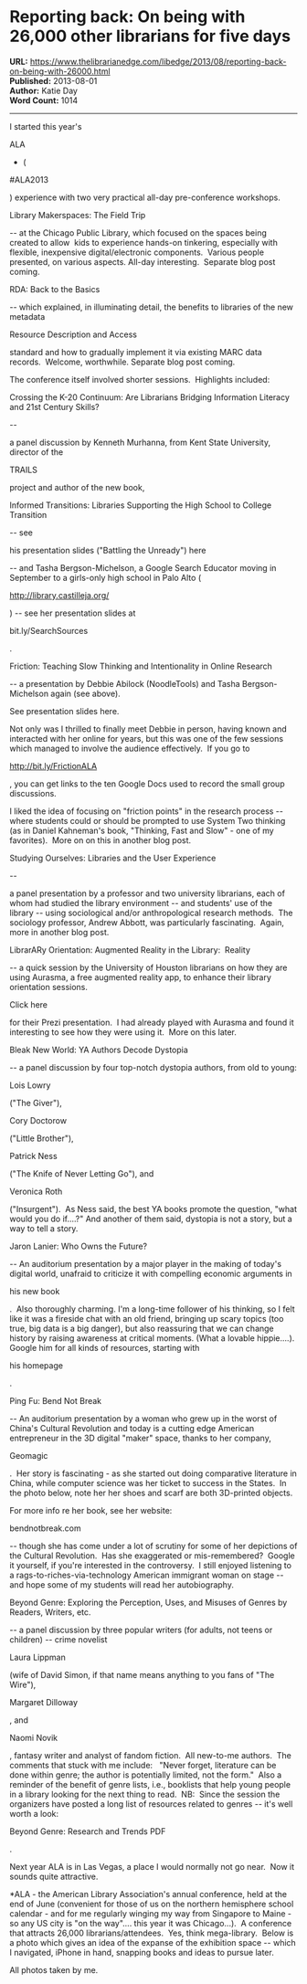 # Reporting back: On being with 26,000 other librarians for five days

**URL:** https://www.thelibrarianedge.com/libedge/2013/08/reporting-back-on-being-with-26000.html  
**Published:** 2013-08-01  
**Author:** Katie Day  
**Word Count:** 1014

---

I started this year's

ALA

* (

#ALA2013

) experience with two very practical all-day pre-conference workshops.

Library Makerspaces: The Field Trip

-- at the Chicago Public Library, which focused on 
the spaces being created to allow  kids to experience hands-on tinkering, especially with flexible, 
inexpensive digital/electronic components.  Various people presented, on various aspects. All-day interesting.  Separate blog post coming.

RDA: Back to the Basics

-- which explained, in illuminating detail, the benefits to libraries of the new metadata

Resource Description and Access

standard and how to gradually implement it via existing MARC data records.  Welcome, worthwhile. Separate blog post coming.

The conference itself involved shorter sessions.  Highlights included:

Crossing the K-20 Continuum: Are Librarians Bridging Information Literacy and 21st Century Skills?

--

a panel discussion by Kenneth Murhanna, from Kent State University, director of the

TRAILS

project and author of the new book,

Informed Transitions: Libraries Supporting the High School to College Transition

-- see

his presentation slides ("Battling the Unready") here

-- and Tasha Bergson-Michelson, a Google Search Educator moving in September to a girls-only high school in Palo Alto (

http://library.castilleja.org/

) -- see her presentation slides at

bit.ly/SearchSources

.

Friction: Teaching Slow Thinking and Intentionality in Online Research

-- a presentation by Debbie Abilock (NoodleTools) and Tasha Bergson-Michelson again (see above).

See presentation slides here.

Not only was I thrilled to finally meet Debbie in person, having known and interacted with her online for years, but this was one of the few sessions which managed to involve the audience effectively.  If you go to

http://bit.ly/FrictionALA

, you can get links to the ten Google Docs used to record the small group discussions.

I liked the idea of focusing on "friction points" in the research process -- where students could or should be prompted to use System Two thinking (as in Daniel Kahneman's book, "Thinking, Fast and Slow" - one of my favorites).  More on on this in another blog post.

Studying Ourselves: Libraries and the User Experience

--

a panel presentation by a professor and two university librarians, each of whom had studied the library environment -- and students' use of the library -- using sociological and/or anthropological research methods.  The sociology professor, Andrew Abbott, was particularly fascinating.  Again, more in another blog post.

LibrarARy Orientation: Augmented Reality in the Library:  Reality

-- a quick session by the University of Houston librarians on how they are using Aurasma, a free augmented reality app, to enhance their library orientation sessions.

Click here

for their Prezi presentation.  I had already played with Aurasma and found it interesting to see how they were using it.  More on this later.

Bleak New World: YA Authors Decode Dystopia

-- a panel discussion by four top-notch dystopia authors, from old to young:

Lois Lowry

("The Giver"),

Cory Doctorow

("Little Brother"),

Patrick Ness

("The Knife of Never Letting Go"), and

Veronica Roth

("Insurgent").  As Ness said, the best YA books promote the question, "what would you do if....?" And another of them said, dystopia is not a story, but a way to tell a story.

Jaron Lanier: Who Owns the Future?

-- An auditorium presentation by a major player in the making of today's digital world, unafraid to criticize it with compelling economic arguments in

his new book

.  Also thoroughly charming. I'm a long-time follower of his thinking, so I felt like it was a fireside chat with an old friend, bringing up scary topics (too true, big data is a big danger), but also reassuring that we can change history by raising awareness at critical moments. (What a lovable hippie....).  Google him for all kinds of resources, starting with

his homepage

.

Ping Fu: Bend Not Break

-- An auditorium 
presentation by a woman who grew up in the worst of China's Cultural Revolution and today is a cutting edge American entrepreneur in the 3D digital "maker" space, thanks to her company,

Geomagic

.  Her story is fascinating - as she started out doing comparative literature in China, while computer science was her ticket to success in the States.  In the photo below, note her her shoes and scarf are both 3D-printed objects.

For more info re her book, see her website:

bendnotbreak.com

-- though she has come under a lot of scrutiny for some of her depictions of the Cultural Revolution.  Has she exaggerated or mis-remembered?  Google it yourself, if you're interested in the controversy.  I still enjoyed listening to a rags-to-riches-via-technology American immigrant woman on stage -- and hope some of my students will read her autobiography.

Beyond Genre: Exploring the Perception, Uses, and Misuses of Genres by Readers, Writers, etc.

-- a panel discussion by three popular writers (for adults, not teens or children) -- crime novelist

Laura Lippman

(wife of David Simon, if that name means anything to you fans of "The Wire"),

Margaret Dilloway

, and

Naomi Novik

, fantasy writer and analyst of fandom fiction.  All new-to-me authors.  The comments that stuck with me include:   "Never forget, literature can be done within genre; the author is potentially limited, not the form."  Also a reminder of the benefit of genre lists, i.e., booklists that help young people in a library looking for the next thing to read.  NB:  Since the session the organizers have posted a long list of resources related to genres -- it's well worth a look:

Beyond Genre: Research and Trends PDF

.

Next year ALA is in Las Vegas, a place I would normally not go near.  Now it sounds quite attractive.

*ALA - the American Library Association's annual conference, held at the end of June (convenient for those of us on the northern hemisphere school calendar - and for me regularly winging my way from Singapore to Maine - so any US city is "on the way".... this year it was Chicago...).  A conference that attracts 26,000 librarians/attendees.  Yes, think mega-library.  Below is a photo which gives an idea of the expanse of the exhibition space -- which I navigated, iPhone in hand, snapping books and ideas to pursue later.

All photos taken by me.
